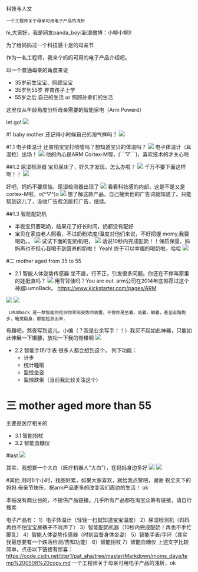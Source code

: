 科技与人文
```
一个工程师关于母亲可用电子产品的浅析
```

hi,大家好，我是网友panda_boy(新浪微博：小柳小柳)!

为了给妈妈过一个科技感十足的母亲节

作为一名工程师，我来个妈妈可用的电子产品介绍吧。

以一个普通母亲的角度来说
- 35岁前生宝宝、照顾宝宝
- 35岁到55岁 养育孩子上学
- 55岁之后 自己的生活 or 照顾孙辈们的生活

这里仅从年龄角度分析母亲需要的智能家电（Arm Powerd）

let go!
![](panda_hi.gif)

#1 baby mother
还记得小时候自己的淘气样吗？
![](mom_baby.gif)

#1.1 电子体温计
还害怕宝宝打喷嚏吗？想知道宝贝的体温吗？
![](penti.gif)
 电子体温计（耳温枪）出场！
![](TS-step2.gif)
他的内心是ARM Cortex-M喔，(￣▽￣)，喜欢技术的才关心啦


##1.2 尿湿检测器
宝贝尿床了，好久才发现，怎么办啦？
![](panda_cry.gif)
千万不要下面这样啊！！
![](niaochuang.gif)

好吧，妈妈不要烦恼，尿湿检测器出现了
![](niao_show_ui.jpg)
看看科技感的内部，这是不是又是cortex-M啦，o(^▽^)o
![](niao_show_mcu.jpg )
想了解这款产品，自己搜索他的广告词就知道了。只能帮到这儿了，没收广告费怎能打广告，继续。

##1.3 智能配奶机
- 半夜宝贝要喝奶，结果花了好长时间，奶都没有配好
- 宝贝在家由老人照看，不过奶粉浓度/温度对他们来说，不好把握
momy,我要喝奶。。
![](naipei.gif)
试试下面的配奶机吧，
![](peinaiJi.jpg)
话说10秒内完成配奶！！保质保量，妈妈再也不担心我喝不到营养的奶啦！
Yeah! 终于可以幸福的喝奶啦，哈哈
![](panda_milk.gif)


#二 mother aged from 35 to 55


- 2.1 智能人体姿势传感器
坐不直，行不正，引发很多问题。你还在不停叫家里的娃挺直吗？
![](tuobei.gif)
用背背佳吗？You are out.
arm公司在2014年底推荐过这个神器LumoBack。
https://www.kickstarter.com/pages/ARM



![](LMUOback_1.jpg)
![](LumoBack_more.png)
```
 LMUOback 是一款智能的检测你背部姿势的装置，不管你是坐着，站着，躺着，甚至走路跑步，睡觉翻身，都能检测出来.
```
有趣吧，熬夜写到这儿，小编（？我是业余写手！！）我买不起如此神器，只能如此伸展一下懒腰，放松一下我的脊椎啊
![](rest.gif)


- 2.2 智能手环/手表
很多人都会想到这个，
列下功能：
	- 计步
    - 统计睡眠
    - 监控坐姿
    - 监控跌倒（当前我比较关注这个）




# 三 mother aged more than 55
主要是医疗相关的
- 3.1 智能拐杖
- 3.2 智能血糖仪



#last
![](panda_play.gif)


其实，我想要一个大白（医疗机器人“大白”），在妈妈身边多好
![](dabai_2.gif)
![](dabai_1.gif)


#其他
用时6个小时，找图好累，如果大家喜欢，就给我点赞吧，谢谢
祝全天下的妈妈 母亲节快乐，祝arm产品更多的改变我们周边的生活！
ok

本贴没有商业目的，不提供产品链接。几乎所有产品都在淘宝众筹有链接，请自行搜索

电子产品有：
1）电子体温计（轻轻一扫就知道宝宝温度）
2）尿湿检测机（妈妈再也不怕宝宝尿裤子不吭声了）
3）智能配奶机器（10秒内完成配奶！再也不手忙脚乱）
4）智能人体姿势传感器（时刻监督身体坐姿）
5）智能手表/手环（其实我最想要有一个跌落检测/告知功能）
6）智能拐杖
7）智能血糖仪
上述文字比较简单，点击以下链接有惊喜：
https://code.csdn.net/titer1/pat_aha/tree/master/Markdown/moms_daya/temp%200508%20copy.md
一个工程师关于母亲可用电子产品的浅析，ok
